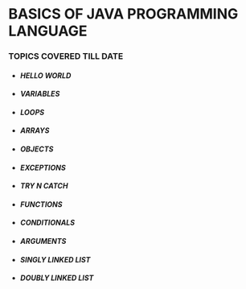 # BASICS OF JAVA PROGRAMMING LANGUAGE

### TOPICS COVERED TILL DATE

* #### *HELLO WORLD*
* #### *VARIABLES*
* #### *LOOPS*
* #### *ARRAYS*
* #### *OBJECTS*
* #### *EXCEPTIONS*
* #### *TRY N CATCH*
* #### *FUNCTIONS*
* #### *CONDITIONALS*
* #### *ARGUMENTS*
* #### *SINGLY LINKED LIST*
* #### *DOUBLY LINKED LIST*


<!-- 
# MARKDOWN

Heading

# ,## ,### ,#### ,##### ,######  (Dont forget the space after the # ends)
h1, h2, h3, h4, h5, h6
-->



